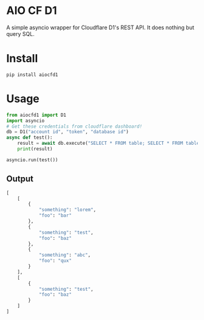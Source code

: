 # AIO CF D1

A simple asyncio wrapper for Cloudflare D1's REST API. It does nothing but query SQL.

# Install

```
pip install aiocfd1
```

# Usage

```python
from aiocfd1 import D1
import asyncio
# Get these credentials from cloudflare dashboard!
db = D1("account id", "token", "database id")
async def test():
    result = await db.execute("SELECT * FROM table; SELECT * FROM table WHERE something = 'test';")
    print(result)

asyncio.run(test())
```

## Output

```python
[
    [
        {
            "something": "lorem",
            "foo": "bar"
        },
        {
            "something": "test",
            "foo": "baz"
        },
        {
            "something": "abc",
            "foo": "qux"
        }
    ],
    [
        {
            "something": "test",
            "foo": "baz"
        }
    ]
]
```
